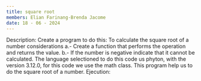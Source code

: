```yaml
---
title: square root
members: Elian Farinang-Brenda Jacome
date: 18 - 06 - 2024
---
```

Description: 
Create a program to do this:
To calculate the square root of a number
considerations
a.- Create a function that performs the operation and returns the value.
b.- If the number is negative indicate that it cannot be calculated.
The language selectioned to do this code us phyton, with the version 3.12.0, for this code we use the math class.
This program help us to do the square root of a number.
Ejecution:


